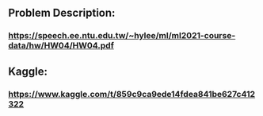 ## Problem Description:
### https://speech.ee.ntu.edu.tw/~hylee/ml/ml2021-course-data/hw/HW04/HW04.pdf
## Kaggle: 
### https://www.kaggle.com/t/859c9ca9ede14fdea841be627c412322
